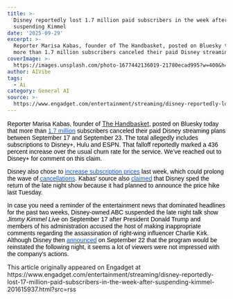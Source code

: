 ```yaml
---
title: >-
  Disney reportedly lost 1.7 million paid subscribers in the week after
  suspending Kimmel
date: '2025-09-29'
excerpt: >-
  Reporter Marisa Kabas, founder of The Handbasket, posted on Bluesky today that
  more than 1.7 million subscribers canceled their paid Disney streaming...
coverImage: >-
  https://images.unsplash.com/photo-1677442136019-21780ecad995?w=400&h=200&fit=crop&auto=format
author: AIVibe
tags:
  - Ai
category: General AI
source: >-
  https://www.engadget.com/entertainment/streaming/disney-reportedly-lost-17-million-paid-subscribers-in-the-week-after-suspending-kimmel-201615937.html?src=rss
---
```

<p style="text-align:left;"><span style="color:rgb(0, 0, 0);font-family:Arial, sans-serif;">Reporter Marisa Kabas, founder of </span><a target="_blank" class="link" href="https://www.thehandbasket.co">The Handbasket</a><span style="color:rgb(0, 0, 0);font-family:Arial, sans-serif;">, posted on Bluesky today that more than </span><a target="_blank" class="link" href="https://bsky.app/profile/marisakabas.bsky.social/post/3lzyjg3ulo222"><span style="color:rgb(17, 85, 204);font-family:Arial, sans-serif;">1.7 million</span></a><span style="color:rgb(0, 0, 0);font-family:Arial, sans-serif;"> subscribers canceled their paid Disney streaming plans between September 17 and September 23. The total allegedly includes subscriptions to Disney+, Hulu and ESPN. That falloff reportedly marked a 436 percent increase over the usual churn rate for the service. We’ve reached out to Disney+ for comment on this claim. </span></p><p style="text-align:left;"><span style="color:rgb(0, 0, 0);font-family:Arial, sans-serif;">Disney also chose to </span><a target="_blank" class="link" href="https://www.engadget.com/entertainment/streaming/disney-prices-are-increasing-in-october-yes-again-171830091.html"><span style="color:rgb(17, 85, 204);font-family:Arial, sans-serif;">increase subscription prices</span></a><span style="color:rgb(0, 0, 0);font-family:Arial, sans-serif;"> last week, which could prolong the wave of </span><a target="_blank" class="link" href="https://www.engadget.com/entertainment/streaming/how-to-cancel-your-disney-subscription-183643669.html"><span style="color:rgb(17, 85, 204);font-family:Arial, sans-serif;">cancellations</span></a><span style="color:rgb(0, 0, 0);font-family:Arial, sans-serif;">. Kabas&#39; source also </span><a target="_blank" class="link" href="https://www.thehandbasket.co/p/kimmel-reinstatement-disney-price-increase-scoop"><span style="color:rgb(17, 85, 204);font-family:Arial, sans-serif;">claimed</span></a><span style="color:rgb(0, 0, 0);font-family:Arial, sans-serif;"> that Disney sped the return of the late night show because it had planned to announce the price hike last Tuesday. </span></p><p style="text-align:left;"><span style="color:rgb(0, 0, 0);font-family:Arial, sans-serif;">In case you need a reminder of the entertainment news that dominated headlines for the past two weeks, Disney-owned ABC suspended the late night talk show <em>Jimmy Kimmel Live</em> on September 17 after President Donald Trump and members of his administration accused the host of making inappropriate comments regarding the assassination of right-wing influencer Charlie Kirk. Although Disney then </span><a target="_blank" class="link" href="https://variety.com/2025/tv/news/jimmy-kimmel-returns-late-night-disney-tuesday-1236525670/"><span style="color:rgb(17, 85, 204);font-family:Arial, sans-serif;">announced</span></a><span style="color:rgb(0, 0, 0);font-family:Arial, sans-serif;"> on September 22 that the program would be reinstated the following night, it seems a lot of viewers were not impressed with the company&#39;s actions.&nbsp;</span></p><p style="text-align:left;"></p>This article originally appeared on Engadget at https://www.engadget.com/entertainment/streaming/disney-reportedly-lost-17-million-paid-subscribers-in-the-week-after-suspending-kimmel-201615937.html?src=rss
